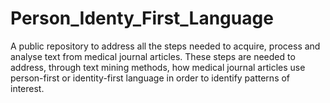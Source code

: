# Person_Identy_First_Language
A public repository to address all the steps needed to acquire, process and analyse text from medical journal articles. These steps are needed to address, through text mining methods, how medical journal articles use person-first or identity-first language in order to identify patterns of interest. 
